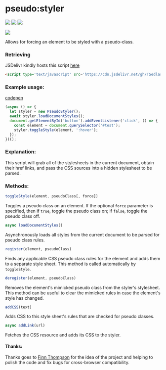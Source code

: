 # pseudo:styler

[![](https://img.shields.io/github/license/mashape/apistatus.svg)](LICENSE)
[![](https://img.shields.io/badge/donate-patreon-orange.svg)](https://www.patreon.com/bePatron?c=954360)
[![](https://img.shields.io/badge/donate-paypal-blue.svg)](https://paypal.me/TSedlar)

[![](https://data.jsdelivr.com/v1/package/gh/TSedlar/pseudo-styler/badge)](https://www.jsdelivr.com/package/gh/TSedlar/pseudo-styler)

Allows for forcing an element to be styled with a pseudo-class.

### Retrieving

JSDelivr kindly hosts this script [here](https://www.jsdelivr.com/package/gh/TSedlar/pseudo-styler)

```html
<script type='text/javascript' src='https://cdn.jsdelivr.net/gh/TSedlar/pseudo-styler@1.0.6/pseudostyler.js'>
```

### Example usage:

[codepen](https://codepen.io/tsedlar/pen/EGrBqm)

```javascript
(async () => {
  let styler = new PseudoStyler();
  await styler.loadDocumentStyles();
  document.getElementById('button').addEventListener('click', () => {
    const element = document.querySelector('#test');
    styler.toggleStyle(element, ':hover');
  });
})();
```

### Explanation:
This script will grab all of the stylesheets in the current document, obtain their href links, and pass the CSS sources into a hidden stylesheet to be parsed.

### Methods:
```javascript
toggleStyle(element, pseudoClass[, force])
```

Toggles a pseudo class on an element. If the optional `force` parameter is specified, then if `true`, toggle the pseudo class on; if `false`, toggle the pseudo class off.

```javascript
async loadDocumentStyles()
```

Asynchronously loads all styles from the current document to be parsed for pseudo class rules.

```javascript
register(element, pseudoClass)
```

Finds any applicable CSS pseudo class rules for the element and adds them to a separate style sheet. This method is called automatically by `toggleStyle`.

```javascript
deregister(element, pseudoClass)
```

Removes the element's mimicked pseudo class from the styler's stylesheet. This method can be useful to clear the mimicked rules in case the element's style has changed.

```javascript
addCSS(text)
```

Adds CSS to this style sheet's rules that are checked for pseudo classes.

```javascript
async addLink(url)
```

Fetches the CSS resource and adds its CSS to the styler.

#### Thanks:

Thanks goes to [Finn Thompson](https://github.com/FThompson) for the idea of the project and helping to polish the code and fix bugs for cross-browser compatibility.
